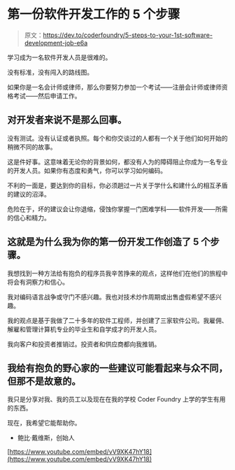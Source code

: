 # 第一份软件开发工作的 5 个步骤

> 原文：<https://dev.to/coderfoundry/5-steps-to-your-1st-software-development-job-e6a>

学习成为一名软件开发人员是很难的。

没有标准，没有闯入的路线图。

如果你是一名会计师或律师，那么你要努力参加一个考试——注册会计师或律师资格考试——然后申请工作。

## 对开发者来说不是那么回事。

没有测试。没有认证或者执照。每个和你交谈过的人都有一个关于他们如何开始的稍微不同的故事。

这是件好事。这意味着无论你的背景如何，都没有人为的障碍阻止你成为一名专业的开发人员。如果你有态度和勇气，你可以学习如何编码。

不利的一面是，要达到你的目标，你必须趟过一片关于学什么和建什么的相互矛盾的建议的沼泽。

危险在于，坏的建议会让你退缩，侵蚀你掌握一门困难学科——软件开发——所需的信心和精力。

## 这就是为什么我为你的第一份开发工作创造了 5 个步骤。

我想找到一种方法给有抱负的程序员我辛苦挣来的观点，这样他们在他们的旅程中将会有洞察力和信心。

我对编码语言战争或守门不感兴趣。我也对技术炒作周期或出售虚假希望不感兴趣。

我的观点是基于我做了二十多年的软件工程师，并创建了三家软件公司。我雇佣、解雇和管理计算机专业的毕业生和自学成才的开发人员。

我向客户和投资者推销过。投资者和供应商都向我推销。

## 我给有抱负的野心家的一些建议可能看起来与众不同，但那不是故意的。

我只是分享对我、我的员工以及现在在我的学校 Coder Foundry 上学的学生有用的东西。

现在，我希望它能帮助你。

*   鲍比·戴维斯，创始人

[https://www.youtube.com/embed/vV9XK47hY18](https://www.youtube.com/embed/vV9XK47hY18)
